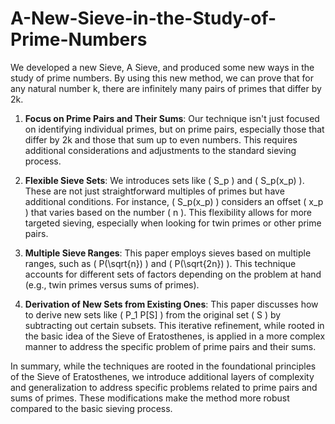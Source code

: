 # A-New-Sieve-in-the-Study-of-Prime-Numbers
We developed a new Sieve, A Sieve, and produced some new ways in the study of prime numbers. By using this new method, we can prove that for any natural number k, there are infinitely many pairs of primes that differ by 2k.

1. **Focus on Prime Pairs and Their Sums**: Our technique isn't just focused on identifying individual primes, but on prime pairs, especially those that differ by 2k and those that sum up to even numbers. This requires additional considerations and adjustments to the standard sieving process.

2. **Flexible Sieve Sets**: We introduces sets like \( S_p \) and \( S_p(x_p) \). These are not just straightforward multiples of primes but have additional conditions. For instance, \( S_p(x_p) \) considers an offset \( x_p \) that varies based on the number \( n \). This flexibility allows for more targeted sieving, especially when looking for twin primes or other prime pairs.

3. **Multiple Sieve Ranges**: This paper employs sieves based on multiple ranges, such as \( P(\sqrt{n}) \) and \( P(\sqrt{2n}) \). This technique accounts for different sets of factors depending on the problem at hand (e.g., twin primes versus sums of primes).

4. **Derivation of New Sets from Existing Ones**: This paper discusses how to derive new sets like \( P_1 P[S] \) from the original set \( S \) by subtracting out certain subsets. This iterative refinement, while rooted in the basic idea of the Sieve of Eratosthenes, is applied in a more complex manner to address the specific problem of prime pairs and their sums.

In summary, while the techniques are rooted in the foundational principles of the Sieve of Eratosthenes, we introduce additional layers of complexity and generalization to address specific problems related to prime pairs and sums of primes. These modifications make the method more robust compared to the basic sieving process.

